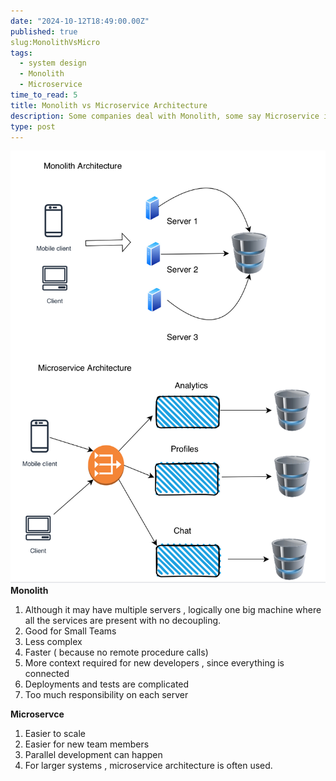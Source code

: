 ```yaml
---
date: "2024-10-12T18:49:00.00Z"
published: true
slug:MonolithVsMicro 
tags:
  - system design
  - Monolith 
  - Microservice 
time_to_read: 5
title: Monolith vs Microservice Architecture
description: Some companies deal with Monolith, some say Microservice is the best. Lets find out which is used when. 
type: post
---
```


![MonolithVsMicroservice](../../public/images/Monolith.jpeg)
**Monolith**

1. Although it may have multiple servers , logically one big machine
   where all the services are present with no decoupling.
2. Good for Small Teams
3. Less complex
4. Faster ( because no remote procedure calls)
5. More context required for new developers , since everything is connected
6. Deployments and tests are complicated
7. Too much responsibility on each server

**Microservce**

1. Easier to scale
2. Easier for new team members
3. Parallel development can happen
4. For larger systems , microservice architecture is often used.
